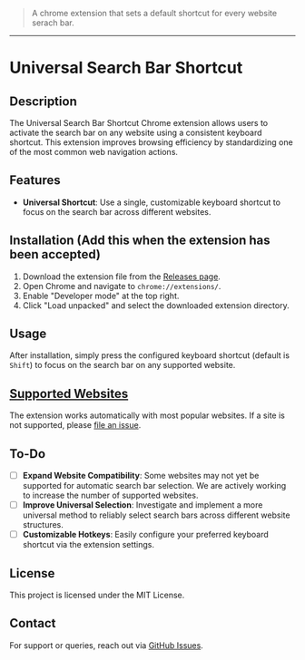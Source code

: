 > A chrome extension that sets a default shortcut for every website serach bar.
---
# Universal Search Bar Shortcut

## Description
The Universal Search Bar Shortcut Chrome extension allows users to activate the search bar on any website using a consistent keyboard shortcut. This extension improves browsing efficiency by standardizing one of the most common web navigation actions.

## Features
- **Universal Shortcut**: Use a single, customizable keyboard shortcut to focus on the search bar across different websites.

## Installation (Add this when the extension has been accepted)
1. Download the extension file from the [Releases page](#).
2. Open Chrome and navigate to `chrome://extensions/`.
3. Enable "Developer mode" at the top right.
4. Click "Load unpacked" and select the downloaded extension directory.

## Usage
After installation, simply press the configured keyboard shortcut (default is `Shift`) to focus on the search bar on any supported website.

## [Supported Websites](./manifest.json)
The extension works automatically with most popular websites. If a site is not supported, please [file an issue](https://github.com/Nikolai-Grytvik-Borbe/Search_shortcut/issues).

## To-Do
- [ ] **Expand Website Compatibility**: Some websites may not yet be supported for automatic search bar selection. We are actively working to increase the number of supported websites.
- [ ] **Improve Universal Selection**: Investigate and implement a more universal method to reliably select search bars across different website structures.
- [ ] **Customizable Hotkeys**: Easily configure your preferred keyboard shortcut via the extension settings.

## License
This project is licensed under the MIT License.

## Contact
For support or queries, reach out via [GitHub Issues](https://github.com/Nikolai-Grytvik-Borbe/Search_shortcut/issues).